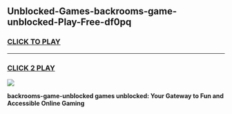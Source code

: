 
## Unblocked-Games-backrooms-game-unblocked-Play-Free-df0pq
<h3>
<a href="https://premium76.site?title=backrooms-game-unblocked&ref=15A">CLICK TO PLAY</a></h3>
<hr>

<h3>
<a href="https://premium76.site?title=backrooms-game-unblocked&ref=15A">CLICK 2 PLAY</a>
  
</h3>

<a href="https://premium76.site?title=backrooms-game-unblocked&ref=15A"><img src="https://clearcache.store/games.png"></a>


**backrooms-game-unblocked games unblocked: Your Gateway to Fun and Accessible Online Gaming**
